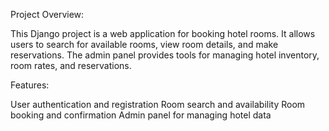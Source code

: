 Project Overview:

This Django project is a web application for booking hotel rooms. It allows users to search for available rooms, view room details, and make reservations. The admin panel provides tools for managing hotel inventory, room rates, and reservations.

Features:

User authentication and registration
Room search and availability
Room booking and confirmation
Admin panel for managing hotel data
